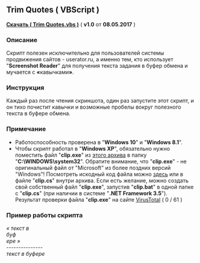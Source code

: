 <h2>Trim Quotes ( VBScript )</h2>
<a href="https://github.com/Eric-Draven/vbscripts/raw/master/trim-quotes/Trim%20Quotes.zip" title="Скачать &#8243;Trim Quotes&#8243;"><b>Скачать ( Trim Quotes.vbs )</b></a> ( <b>v1.0</b> от <b>08.05.2017</b> )
<h3>Описание</h3>
<p>Скрипт полезен исключительно для пользователей системы продвижения сайтов - userator.ru, а именно тем, кто использует "<b>Screenshot Reader</b>" для получения текста задания в буфер обмена и мучается с <b>«</b>кавычками<b>»</b>.</p>
<h3>Инструкция</h3>
<p>Каждый раз после чтения скриншота, один раз запустите этот скрипт, и он тихо почистит кавычки и возможные пробелы вокруг полезного текста в буфере обмена.</p>
<h3>Примечание</h3>
<ul>
  <li>Работоспособность проверена в "<b>Windows 10</b>" и "<b>Windows 8.1</b>".</li>
  <li>Чтобы скрипт работал в "<b>Windows XP</b>", обязательно нужно поместить файл "<b>clip.exe</b>" из <a href="https://github.com/Eric-Draven/vbscripts/raw/master/trim-quotes/clip/clip.zip" title="Скачать &#8243;clip.zip&#8243;">этого архива</a> в папку "<b>C:\WINDOWS\system32</b>". Обратите внимание, что "<b>clip.exe</b>" - не оригинальный файл от "Microsoft" из более поздних версий "Windows"! Посмотреть искодный код файла можно <a href="https://github.com/Eric-Draven/vbscripts/blob/master/trim-quotes/clip/clip.cs" title="Искодный код файла &#8243;clip.exe&#8243;">здесь</a> или в файле "<b>clip.cs</b>" внутри архива. Если есть желание, можно создать свой собственный файл "<b>clip.exe</b>", запустив "<b>clip.bat</b>" в одной папке с "<b>clip.cs</b>" (при наличии в системе "<b>.NET Framework 3.5</b>").</li> Результат проверки файла "<b>clip.exe</b>" на сайте <a href="https://www.virustotal.com/ru/file/2569e845be366702c492d0b50aa2bbd45340d1733434380ebee5829b1ae61013/analysis/1494281346/" title="Результат проверки файла на &#8243;VirusTotal&#8243;">VirusTotal</a> ( 0 / 61 )
</ul>
<h3>Пример работы скрипта</h3>
<i> « текст в <br />
буф<br />
ере »</i>
<div>---------------</div>
<i>текст в буфере</i>
